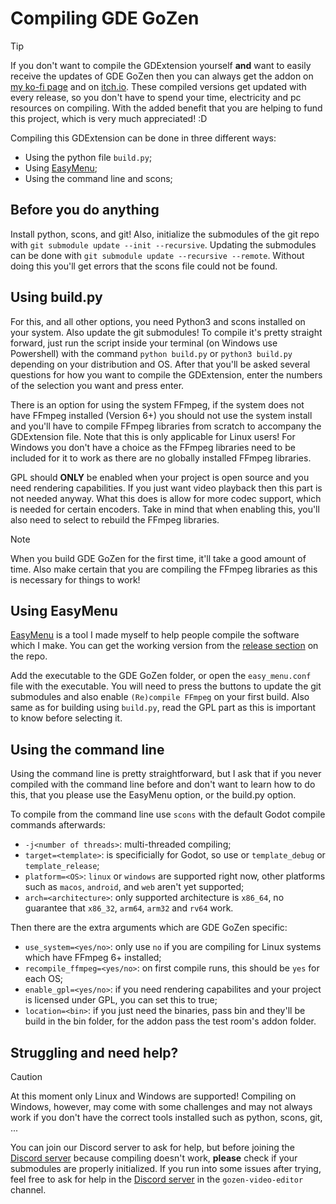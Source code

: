 # Compiling GDE GoZen

> [!TIP]
> If you don't want to compile the GDExtension yourself **and** want to easily receive the updates of GDE GoZen then you can always get the addon on [my ko-fi page](https://ko-fi.com/s/c6ec85052b) and on [itch.io](https://voylin.itch.io/gde-gozen-video-playback-addon-for-godot). These compiled versions get updated with every release, so you don't have to spend your time, electricity and pc resources on compiling. With the added benefit that you are helping to fund this project, which is very much appreciated! :D

Compiling this GDExtension can be done in three different ways:
- Using the python file `build.py`;
- Using [EasyMenu](https://github.com/VoylinsGamedevJourney/easy_menu);
- Using the command line and scons;

## Before you do anything

Install python, scons, and git! Also, initialize the submodules of the git repo with `git submodule update --init --recursive`. Updating the submodules can be done with `git submodule update --recursive --remote`. Without doing this you'll get errors that the scons file could not be found.

## Using build.py

For this, and all other options, you need Python3 and scons installed on your system. Also update the git submodules! To compile it's pretty straight forward, just run the script inside your terminal (on Windows use Powershell) with the command `python build.py` or `python3 build.py` depending on your distribution and OS. After that you'll be asked several questions for how you want to compile the GDExtension, enter the numbers of the selection you want and press enter.

There is an option for using the system FFmpeg, if the system does not have FFmpeg installed (Version 6+) you should not use the system install and you'll have to compile FFmpeg libraries from scratch to accompany the GDExtension file. Note that this is only applicable for Linux users! For Windows you don't have a choice as the FFmpeg libraries need to be included for it to work as there are no globally installed FFmpeg libraries.

GPL should **ONLY** be enabled when your project is open source and you need rendering capabilities. If you just want video playback then this part is not needed anyway. What this does is allow for more codec support, which is needed for certain encoders. Take in mind that when enabling this, you'll also need to select to rebuild the FFmpeg libraries.

> [!NOTE]
> When you build GDE GoZen for the first time, it'll take a good amount of time. Also make certain that you are compiling the FFmpeg libraries as this is necessary for things to work!

## Using EasyMenu

[EasyMenu](https://github.com/VoylinsGamedevJourney/easy_menu) is a tool I made myself to help people compile the software which I make. You can get the working version from the [release section](https://github.com/VoylinsGamedevJourney/easy_menu/releases) on the repo.

Add the executable to the GDE GoZen folder, or open the `easy_menu.conf` file with the executable. You will need to press the buttons to update the git submodules and also enable `(Re)compile FFmpeg` on your first build. Also same as for building using `build.py`, read the GPL part as this is important to know before selecting it.

## Using the command line

Using the command line is pretty straightforward, but I ask that if you never compiled with the command line before and don't want to learn how to do this, that you please use the EasyMenu option, or the build.py option.

To compile from the command line use `scons` with the default Godot compile commands afterwards:
- `-j<number of threads>`: multi-threaded compiling;
- `target=<template>`: is specificially for Godot, so use or `template_debug` or `template_release`;
- `platform=<OS>`: `linux` or `windows` are supported right now, other platforms such as `macos`, `android`, and `web` aren't yet supported;
- `arch=<architecture>`: only supported architecture is `x86_64`, no guarantee that `x86_32`, `arm64`, `arm32` and `rv64` work.

Then there are the extra arguments which are GDE GoZen specific:
- `use_system=<yes/no>`: only use `no` if you are compiling for Linux systems which have FFmpeg 6+ installed;
- `recompile_ffmpeg=<yes/no>`: on first compile runs, this should be `yes` for each OS;
- `enable_gpl=<yes/no>`: if you need rendering capabilites and your project is licensed under GPL, you can set this to true;
- `location=<bin>`: if you just need the binaries, pass bin and they'll be build in the bin folder, for the addon pass the test room's addon folder.

## Struggling and need help?

> [!CAUTION]
> At this moment only Linux and Windows are supported! Compiling on Windows, however, may come with some challenges and may not always work if you don't have the correct tools installed such as python, scons, git, ...

You can join our Discord server to ask for help, but before joining the [Discord server](https://discord.com/invite/BdbUf7VKYC) because compiling doesn't work, **please** check if your submodules are properly initialized. If you run into some issues after trying, feel free to ask for help in the [Discord server](https://discord.com/invite/BdbUf7VKYC) in the `gozen-video-editor` channel.

